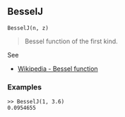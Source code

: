 ## BesselJ

```
BesselJ(n, z) 
```

> Bessel function of the first kind. 

See
* [Wikipedia - Bessel function](https://en.wikipedia.org/wiki/Bessel_function)

### Examples

```
>> BesselJ(1, 3.6)
0.0954655
```